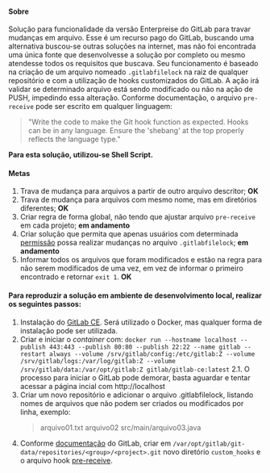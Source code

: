 #### Sobre
Solução para funcionalidade da versão Enterpreise do GitLab para travar mudanças em arquivo. Esse é um recurso pago do GitLab, buscando uma alternativa buscou-se outras soluções na internet, mas não foi encontrada uma única fonte que desenvolvesse a solução por completo ou mesmo atendesse todos os requisitos que buscava.
Seu funcionamento é baseado na criação de um arquivo nomeado `.gitlabfilelock` na raiz de qualquer repositório e com a utilização de hooks customizados do GitLab. A ação irá validar se determinado arquivo está sendo modificado ou não na ação de PUSH, impedindo essa alteração.
Conforme documentação, o arquivo `pre-receive` pode ser escrito em qualquer linguagem:
> "Write the code to make the Git hook function as expected. Hooks can be in any language. Ensure the 'shebang' at the top properly reflects the language type."

**Para esta solução, utilizou-se Shell Script.**

#### Metas
1. Trava de mudança para arquivos a partir de outro arquivo descritor; **OK**
2. Trava de mudança para arquivos com mesmo nome, mas em diretórios diferentes; **OK**
3. Criar regra de forma global, não tendo que ajustar arquivo `pre-receive` em cada projeto; **em andamento** 
4. Criar solução que permita que apenas usuários com determinada [permissão](https://docs.gitlab.com/ee/user/permissions.html)  possa realizar mudanças no arquivo `.gitlabfilelock`; **em andamento**
5. Informar todos os arquivos que foram modificados e estão na regra para não serem modificados de uma vez, em vez de informar o primeiro encontrado e retornar `exit 1`. **OK**

#### Para reproduzir a solução em ambiente de desenvolvimento local, realizar os seguintes passos:
1. Instalação do [GitLab CE](https://about.gitlab.com/installation/). Será utilizado o Docker, mas qualquer forma de instalação pode ser utilizada.
2. Criar e iniciar o _container_  com:
`docker run --hostname localhost --publish 443:443 --publish 80:80 --publish 22:22 --name gitlab --restart always --volume /srv/gitlab/config:/etc/gitlab:Z --volume /srv/gitlab/logs:/var/log/gitlab:Z --volume /srv/gitlab/data:/var/opt/gitlab:Z gitlab/gitlab-ce:latest`
    2.1. O processo para iniciar o GitLab pode demorar, basta aguardar e tentar acessar a página incial com http://localhost
3. Criar um novo repositório e adicionar o arquivo .gitlabfilelock, listando nomes de arquivos que não podem ser criados ou modificados por linha, exemplo:
    > arquivo01.txt
    > arquivo02
    > src/main/arquivo03.java
4. Conforme [documentação](https://docs.gitlab.com/ee/administration/custom_hooks.html) do GitLab, criar em `/var/opt/gitlab/git-data/repositories/<group>/<project>.git` novo diretório `custom_hooks` e o arquivo hook [pre-receive](pre-receive).
